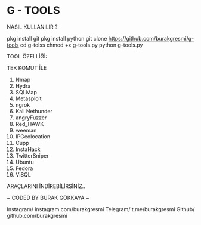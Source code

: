 # G - TOOLS

NASIL KULLANILIR ?

pkg install git
pkg install python
git clone https://github.com/burakgresmi/g-tools
cd g-tolss
chmod +x g-tools.py
python g-tools.py

TOOL ÖZELLİĞİ:

TEK KOMUT İLE
 
1) Nmap
2) Hydra
3) SQLMap 
4) Metasploit
5) ngrok
6) Kali Nethunder
7) angryFuzzer
8) Red_HAWK
9) weeman
10) IPGeolocation
11) Cupp 
12) InstaHack
13) TwitterSniper
14) Ubuntu
15) Fedora 
16) ViSQL

ARAÇLARINI İNDİREBİLİRSİNİZ..


~ CODED BY BURAK GÖKKAYA ~

Instagram/ instagram.com/burakgresmi
Telegram/ t.me/burakgresmi
Github/ github.com/burakgresmi